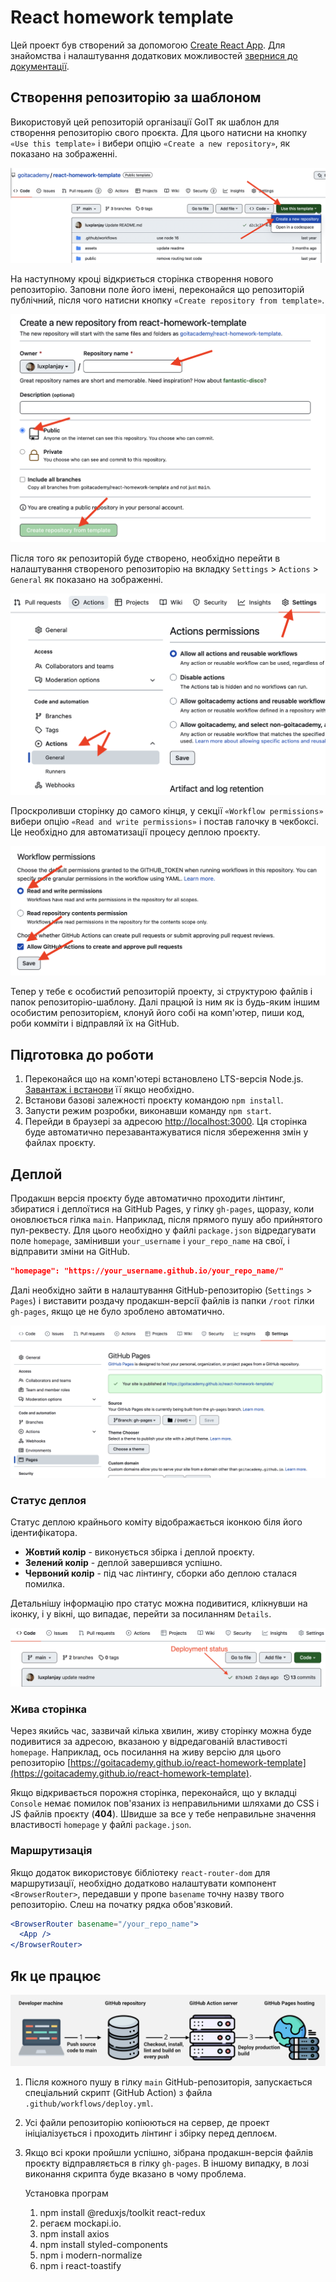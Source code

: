 # React homework template

Цей проект був створений за допомогою
[Create React App](https://github.com/facebook/create-react-app). Для знайомства
і налаштування додаткових можливостей
[звернися до документації](https://facebook.github.io/create-react-app/docs/getting-started).

## Створення репозиторію за шаблоном

Використовуй цей репозиторій організації GoIT як шаблон для створення репозиторію
свого проєкта. Для цього натисни на кнопку `«Use this template»` і вибери опцію
`«Create a new repository»`, як показано на зображенні.

![Creating repo from a template step 1](./assets/template-step-1.png)

На наступному кроці відкриється сторінка створення нового репозиторію. Заповни поле
його імені, переконайся що репозиторій публічний, після чого натисни кнопку
`«Create repository from template»`.

![Creating repo from a template step 2](./assets/template-step-2.png)

Після того як репозиторій буде створено, необхідно перейти в налаштування
створеного репозиторію на вкладку `Settings` > `Actions` > `General` як
показано на зображенні.

![Settings GitHub Actions permissions step 1](./assets/gh-actions-perm-1.png)

Проскроливши сторінку до самого кінця, у секції `«Workflow permissions»` вибери
опцію `«Read and write permissions»` і постав галочку в чекбоксі. Це
необхідно для автоматизації процесу деплою проєкту.

![Settings GitHub Actions permissions step 2](./assets/gh-actions-perm-2.png)

Тепер у тебе є особистий репозиторій проекту, зі структурою файлів і папок
репозиторію-шаблону. Далі працюй із ним як із будь-яким іншим особистим репозиторієм,
клонуй його собі на комп'ютер, пиши код, роби комміти і відправляй їх на
GitHub.

## Підготовка до роботи

1. Переконайся що на комп'ютері встановлено LTS-версія Node.js.
   [Завантаж і встанови](https://nodejs.org/en/) її якщо необхідно.
2. Встанови базові залежності проєкту командою `npm install`.
3. Запусти режим розробки, виконавши команду `npm start`.
4. Перейди в браузері за адресою [http://localhost:3000](http://localhost:3000).
   Ця сторінка буде автоматично перезавантажуватися після збереження змін у файлах проєкту.

## Деплой

Продакшн версія проєкту буде автоматично проходити лінтинг, збиратися і
деплоїтися на GitHub Pages, у гілку `gh-pages`, щоразу, коли оновлюється
гілка `main`. Наприклад, після прямого пушу або прийнятого пул-реквесту. Для цього
необхідно у файлі `package.json` відредагувати поле `homepage`, замінивши
`your_username` і `your_repo_name` на свої, і відправити зміни на GitHub.

```json
"homepage": "https://your_username.github.io/your_repo_name/"
```

Далі необхідно зайти в налаштування GitHub-репозиторію (`Settings` > `Pages`) і
виставити роздачу продакшн-версії файлів із папки `/root` гілки `gh-pages`, якщо
це не було зроблено автоматично.

![GitHub Pages settings](./assets/repo-settings.png)

### Статус деплоя

Статус деплою крайнього коміту відображається іконкою біля його ідентифікатора.

- **Жовтий колір** - виконується збірка і деплой проєкту.
- **Зелений колір** - деплой завершився успішно.
- **Червоний колір** - під час лінтингу, сборки або деплою сталася помилка.

Детальнішу інформацію про статус можна подивитися, клікнувши на іконку, і
у вікні, що випадає, перейти за посиланням `Details`.

![Deployment status](./assets/deploy-status.png)

### Жива сторінка

Через якийсь час, зазвичай кілька хвилин, живу сторінку можна буде подивитися
за адресою, вказаною у відредагованій властивості `homepage`. Наприклад, ось
посилання на живу версію для цього репозиторію
[https://goitacademy.github.io/react-homework-template](https://goitacademy.github.io/react-homework-template).

Якщо відкривається порожня сторінка, переконайся, що у вкладці `Console` немає помилок
пов'язаних із неправильними шляхами до CSS і JS файлів проєкту (**404**). Швидше 
за все у тебе неправильне значення властивості `homepage` у файлі `package.json`.

### Маршрутизація

Якщо додаток використовує бібліотеку `react-router-dom` для маршрутизації,
необхідно додатково налаштувати компонент `<BrowserRouter>`, передавши у пропе
`basename` точну назву твого репозиторію. Слеш на початку рядка обов'язковий.

```jsx
<BrowserRouter basename="/your_repo_name">
  <App />
</BrowserRouter>
```

## Як це працює

![How it works](./assets/how-it-works.png)

1. Після кожного пушу в гілку `main` GitHub-репозиторія, запускається спеціальний
   скрипт (GitHub Action) з файла `.github/workflows/deploy.yml`.
2. Усі файли репозиторію копіюються на сервер, де проект ініціалізується і
   проходить лінтинг і збірку перед деплоєм.
3. Якщо всі кроки пройшли успішно, зібрана продакшн-версія файлів проєкту
   відправляється в гілку `gh-pages`. В іншому випадку, в лозі виконання
   скрипта буде вказано в чому проблема.


   Установка програм

   1. npm install @reduxjs/toolkit react-redux
   2. регаєм mockapi.io.
   3. npm install axios
   4. npm install styled-components
   5. npm i modern-normalize 
   6. npm i react-toastify
